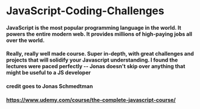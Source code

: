# JavaScript-Coding-Challenges

#### JavaScript is the most popular programming language in the world. It powers the entire modern web. It provides millions of high-paying jobs all over the world.

#### Really, really well made course. Super in-depth, with great challenges and projects that will solidify your Javascript understanding. I found the lectures were paced perfectly -- Jonas doesn't skip over anything that might be useful to a JS developer

#### credit goes to Jonas Schmedtman
#### https://www.udemy.com/course/the-complete-javascript-course/
